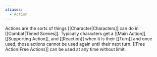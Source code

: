 ```yaml
---
aliases:
  - Action
---
```

Actions are the sorts of things [[Character|Characters]] can do in [[Combat|Timed Scenes]]. Typically characters get a [[Main Action]], [[Supporting Action]], and [[Reaction]] when it is their [[Turn]] and once used, those actions cannot be used again until their next turn. [[Free Action|Free Actions]] can be used at any time without limit.